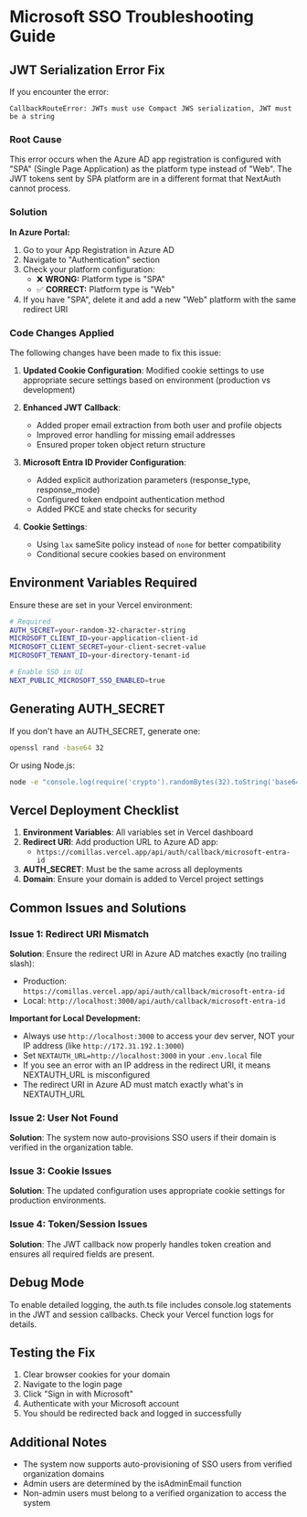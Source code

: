 # Microsoft SSO Troubleshooting Guide

## JWT Serialization Error Fix

If you encounter the error:
```
CallbackRouteError: JWTs must use Compact JWS serialization, JWT must be a string
```

### Root Cause

This error occurs when the Azure AD app registration is configured with "SPA" (Single Page Application) as the platform type instead of "Web". The JWT tokens sent by SPA platform are in a different format that NextAuth cannot process.

### Solution

**In Azure Portal:**
1. Go to your App Registration in Azure AD
2. Navigate to "Authentication" section
3. Check your platform configuration:
   - ❌ **WRONG:** Platform type is "SPA"
   - ✅ **CORRECT:** Platform type is "Web"
4. If you have "SPA", delete it and add a new "Web" platform with the same redirect URI

### Code Changes Applied

The following changes have been made to fix this issue:

1. **Updated Cookie Configuration**: Modified cookie settings to use appropriate secure settings based on environment (production vs development)

2. **Enhanced JWT Callback**:
   - Added proper email extraction from both user and profile objects
   - Improved error handling for missing email addresses
   - Ensured proper token object return structure

3. **Microsoft Entra ID Provider Configuration**:
   - Added explicit authorization parameters (response_type, response_mode)
   - Configured token endpoint authentication method
   - Added PKCE and state checks for security

4. **Cookie Settings**:
   - Using `lax` sameSite policy instead of `none` for better compatibility
   - Conditional secure cookies based on environment

## Environment Variables Required

Ensure these are set in your Vercel environment:

```bash
# Required
AUTH_SECRET=your-random-32-character-string
MICROSOFT_CLIENT_ID=your-application-client-id
MICROSOFT_CLIENT_SECRET=your-client-secret-value
MICROSOFT_TENANT_ID=your-directory-tenant-id

# Enable SSO in UI
NEXT_PUBLIC_MICROSOFT_SSO_ENABLED=true
```

## Generating AUTH_SECRET

If you don't have an AUTH_SECRET, generate one:

```bash
openssl rand -base64 32
```

Or using Node.js:
```bash
node -e "console.log(require('crypto').randomBytes(32).toString('base64'))"
```

## Vercel Deployment Checklist

1. **Environment Variables**: All variables set in Vercel dashboard
2. **Redirect URI**: Add production URL to Azure AD app:
   - `https://comillas.vercel.app/api/auth/callback/microsoft-entra-id`
3. **AUTH_SECRET**: Must be the same across all deployments
4. **Domain**: Ensure your domain is added to Vercel project settings

## Common Issues and Solutions

### Issue 1: Redirect URI Mismatch
**Solution**: Ensure the redirect URI in Azure AD matches exactly (no trailing slash):
- Production: `https://comillas.vercel.app/api/auth/callback/microsoft-entra-id`
- Local: `http://localhost:3000/api/auth/callback/microsoft-entra-id`

**Important for Local Development:**
- Always use `http://localhost:3000` to access your dev server, NOT your IP address (like `http://172.31.192.1:3000`)
- Set `NEXTAUTH_URL=http://localhost:3000` in your `.env.local` file
- If you see an error with an IP address in the redirect URI, it means NEXTAUTH_URL is misconfigured
- The redirect URI in Azure AD must match exactly what's in NEXTAUTH_URL

### Issue 2: User Not Found
**Solution**: The system now auto-provisions SSO users if their domain is verified in the organization table.

### Issue 3: Cookie Issues
**Solution**: The updated configuration uses appropriate cookie settings for production environments.

### Issue 4: Token/Session Issues
**Solution**: The JWT callback now properly handles token creation and ensures all required fields are present.

## Debug Mode

To enable detailed logging, the auth.ts file includes console.log statements in the JWT and session callbacks. Check your Vercel function logs for details.

## Testing the Fix

1. Clear browser cookies for your domain
2. Navigate to the login page
3. Click "Sign in with Microsoft"
4. Authenticate with your Microsoft account
5. You should be redirected back and logged in successfully

## Additional Notes

- The system now supports auto-provisioning of SSO users from verified organization domains
- Admin users are determined by the isAdminEmail function
- Non-admin users must belong to a verified organization to access the system
